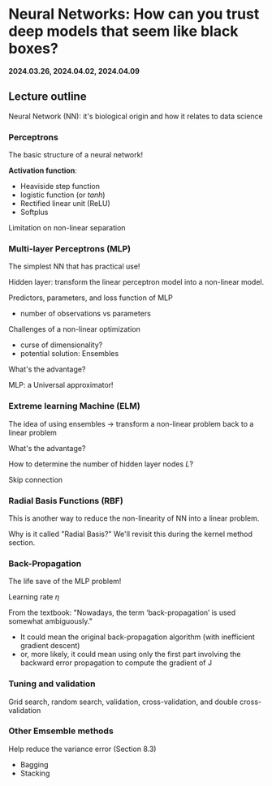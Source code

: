 # Neural Networks: How can you trust deep models that seem like black boxes?

**2024.03.26, 2024.04.02, 2024.04.09**

## Lecture outline

Neural Network (NN): it's biological origin and how it relates to data science

### Perceptrons

The basic structure of a neural network!

**Activation function**:
- Heaviside step function
- logistic function (or $tanh$)
- Rectified linear unit (ReLU)
- Softplus

Limitation on non-linear separation

### Multi-layer Perceptrons (MLP)

The simplest NN that has practical use!

Hidden layer: transform the linear perceptron model into a non-linear model.

Predictors, parameters, and loss function of MLP
- number of observations vs parameters

Challenges of a non-linear optimization
- curse of dimensionality? 
- potential solution: Ensembles

What's the advantage?

MLP: a Universal approximator!

### Extreme learning Machine (ELM)

The idea of using ensembles -> transform a non-linear problem back to a linear problem

What's the advantage?

How to determine the number of hidden layer nodes $L$?

Skip connection

### Radial Basis Functions (RBF)

This is another way to reduce the non-linearity of NN into a linear problem.

Why is it called "Radial Basis?" We'll revisit this during the kernel method section.

### Back-Propagation

The life save of the MLP problem!

Learning rate $\eta$

From the textbook: "Nowadays, the term ‘back-propagation’ is used somewhat ambiguously."
- It could mean the original back-propagation algorithm (with inefficient gradient descent)
- or, more likely, it could mean using only the first part involving the backward error propagation to compute the gradient of J

### Tuning and validation

Grid search, random search, validation, cross-validation, and double cross-validation

### Other Emsemble methods

Help reduce the variance error (Section 8.3)

- Bagging
- Stacking
